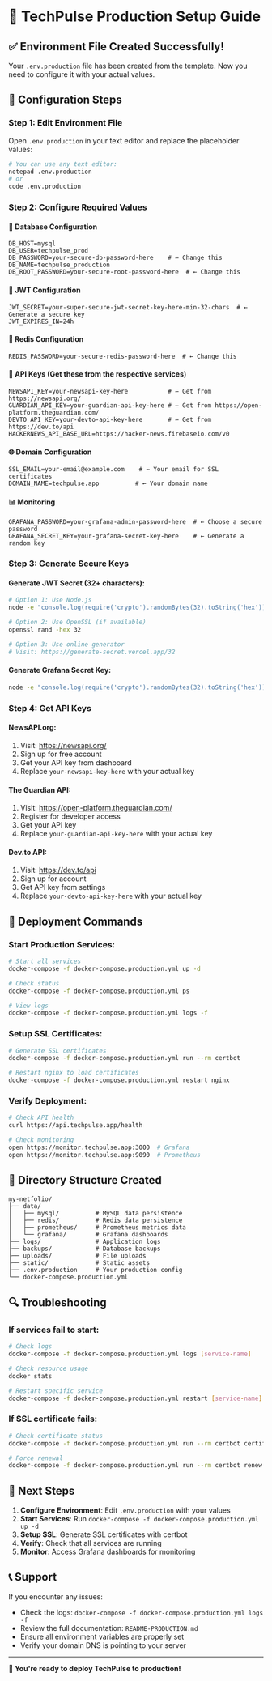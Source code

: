 # 🚀 TechPulse Production Setup Guide

## ✅ Environment File Created Successfully!

Your `.env.production` file has been created from the template. Now you need to configure it with your actual values.

## 🔧 Configuration Steps

### Step 1: Edit Environment File

Open `.env.production` in your text editor and replace the placeholder values:

```bash
# You can use any text editor:
notepad .env.production
# or
code .env.production
```

### Step 2: Configure Required Values

#### 🔐 **Database Configuration**

```env
DB_HOST=mysql
DB_USER=techpulse_prod
DB_PASSWORD=your-secure-db-password-here    # ← Change this
DB_NAME=techpulse_production
DB_ROOT_PASSWORD=your-secure-root-password-here  # ← Change this
```

#### 🔑 **JWT Configuration**

```env
JWT_SECRET=your-super-secure-jwt-secret-key-here-min-32-chars  # ← Generate a secure key
JWT_EXPIRES_IN=24h
```

#### 🔴 **Redis Configuration**

```env
REDIS_PASSWORD=your-secure-redis-password-here  # ← Change this
```

#### 📰 **API Keys** (Get these from the respective services)

```env
NEWSAPI_KEY=your-newsapi-key-here           # ← Get from https://newsapi.org/
GUARDIAN_API_KEY=your-guardian-api-key-here # ← Get from https://open-platform.theguardian.com/
DEVTO_API_KEY=your-devto-api-key-here       # ← Get from https://dev.to/api
HACKERNEWS_API_BASE_URL=https://hacker-news.firebaseio.com/v0
```

#### 🌐 **Domain Configuration**

```env
SSL_EMAIL=your-email@example.com    # ← Your email for SSL certificates
DOMAIN_NAME=techpulse.app          # ← Your domain name
```

#### 📊 **Monitoring**

```env
GRAFANA_PASSWORD=your-grafana-admin-password-here  # ← Choose a secure password
GRAFANA_SECRET_KEY=your-grafana-secret-key-here    # ← Generate a random key
```

### Step 3: Generate Secure Keys

#### Generate JWT Secret (32+ characters):

```bash
# Option 1: Use Node.js
node -e "console.log(require('crypto').randomBytes(32).toString('hex'))"

# Option 2: Use OpenSSL (if available)
openssl rand -hex 32

# Option 3: Use online generator
# Visit: https://generate-secret.vercel.app/32
```

#### Generate Grafana Secret Key:

```bash
node -e "console.log(require('crypto').randomBytes(32).toString('hex'))"
```

### Step 4: Get API Keys

#### NewsAPI.org:

1. Visit: https://newsapi.org/
2. Sign up for free account
3. Get your API key from dashboard
4. Replace `your-newsapi-key-here` with your actual key

#### The Guardian API:

1. Visit: https://open-platform.theguardian.com/
2. Register for developer access
3. Get your API key
4. Replace `your-guardian-api-key-here` with your actual key

#### Dev.to API:

1. Visit: https://dev.to/api
2. Sign up for account
3. Get API key from settings
4. Replace `your-devto-api-key-here` with your actual key

## 🚀 Deployment Commands

### Start Production Services:

```bash
# Start all services
docker-compose -f docker-compose.production.yml up -d

# Check status
docker-compose -f docker-compose.production.yml ps

# View logs
docker-compose -f docker-compose.production.yml logs -f
```

### Setup SSL Certificates:

```bash
# Generate SSL certificates
docker-compose -f docker-compose.production.yml run --rm certbot

# Restart nginx to load certificates
docker-compose -f docker-compose.production.yml restart nginx
```

### Verify Deployment:

```bash
# Check API health
curl https://api.techpulse.app/health

# Check monitoring
open https://monitor.techpulse.app:3000  # Grafana
open https://monitor.techpulse.app:9090  # Prometheus
```

## 📁 Directory Structure Created

```
my-netfolio/
├── data/
│   ├── mysql/          # MySQL data persistence
│   ├── redis/          # Redis data persistence
│   ├── prometheus/     # Prometheus metrics data
│   └── grafana/        # Grafana dashboards
├── logs/               # Application logs
├── backups/            # Database backups
├── uploads/            # File uploads
├── static/             # Static assets
├── .env.production     # Your production config
└── docker-compose.production.yml
```

## 🔍 Troubleshooting

### If services fail to start:

```bash
# Check logs
docker-compose -f docker-compose.production.yml logs [service-name]

# Check resource usage
docker stats

# Restart specific service
docker-compose -f docker-compose.production.yml restart [service-name]
```

### If SSL certificate fails:

```bash
# Check certificate status
docker-compose -f docker-compose.production.yml run --rm certbot certificates

# Force renewal
docker-compose -f docker-compose.production.yml run --rm certbot renew --force-renewal
```

## 🎯 Next Steps

1. **Configure Environment**: Edit `.env.production` with your values
2. **Start Services**: Run `docker-compose -f docker-compose.production.yml up -d`
3. **Setup SSL**: Generate SSL certificates with certbot
4. **Verify**: Check that all services are running
5. **Monitor**: Access Grafana dashboards for monitoring

## 📞 Support

If you encounter any issues:

- Check the logs: `docker-compose -f docker-compose.production.yml logs -f`
- Review the full documentation: `README-PRODUCTION.md`
- Ensure all environment variables are properly set
- Verify your domain DNS is pointing to your server

---

**🎉 You're ready to deploy TechPulse to production!**
